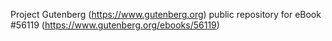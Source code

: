 Project Gutenberg (https://www.gutenberg.org) public repository for
eBook #56119 (https://www.gutenberg.org/ebooks/56119)
